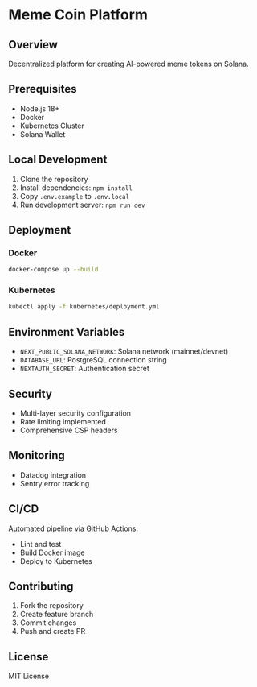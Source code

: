 # Meme Coin Platform

## Overview
Decentralized platform for creating AI-powered meme tokens on Solana.

## Prerequisites
- Node.js 18+
- Docker
- Kubernetes Cluster
- Solana Wallet

## Local Development
1. Clone the repository
2. Install dependencies: `npm install`
3. Copy `.env.example` to `.env.local`
4. Run development server: `npm run dev`

## Deployment

### Docker
```bash
docker-compose up --build
```

### Kubernetes
```bash
kubectl apply -f kubernetes/deployment.yml
```

## Environment Variables
- `NEXT_PUBLIC_SOLANA_NETWORK`: Solana network (mainnet/devnet)
- `DATABASE_URL`: PostgreSQL connection string
- `NEXTAUTH_SECRET`: Authentication secret

## Security
- Multi-layer security configuration
- Rate limiting implemented
- Comprehensive CSP headers

## Monitoring
- Datadog integration
- Sentry error tracking

## CI/CD
Automated pipeline via GitHub Actions:
- Lint and test
- Build Docker image
- Deploy to Kubernetes

## Contributing
1. Fork the repository
2. Create feature branch
3. Commit changes
4. Push and create PR

## License
MIT License
